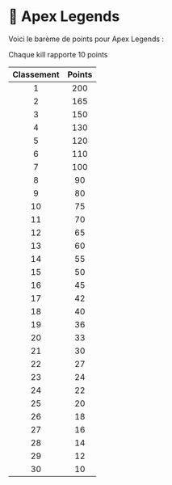 # 🔫 Apex Legends

Voici le barème de points pour Apex Legends :&#x20;

Chaque kill rapporte 10 points

<table><thead><tr><th align="center">Classement</th><th align="center" valign="top">Points</th></tr></thead><tbody><tr><td align="center">1</td><td align="center" valign="top">200</td></tr><tr><td align="center">2</td><td align="center" valign="top">165</td></tr><tr><td align="center">3</td><td align="center" valign="top">150</td></tr><tr><td align="center">4</td><td align="center" valign="top">130</td></tr><tr><td align="center">5</td><td align="center" valign="top">120</td></tr><tr><td align="center">6</td><td align="center" valign="top">110</td></tr><tr><td align="center">7</td><td align="center" valign="top">100</td></tr><tr><td align="center">8</td><td align="center" valign="top">90</td></tr><tr><td align="center">9</td><td align="center" valign="top">80</td></tr><tr><td align="center">10</td><td align="center" valign="top">75</td></tr><tr><td align="center">11</td><td align="center" valign="top">70</td></tr><tr><td align="center">12</td><td align="center" valign="top">65</td></tr><tr><td align="center">13</td><td align="center" valign="top">60</td></tr><tr><td align="center">14</td><td align="center" valign="top">55</td></tr><tr><td align="center">15</td><td align="center" valign="top">50</td></tr><tr><td align="center">16</td><td align="center" valign="top">45</td></tr><tr><td align="center">17</td><td align="center" valign="top">42</td></tr><tr><td align="center">18</td><td align="center" valign="top">40</td></tr><tr><td align="center">19</td><td align="center" valign="top">36</td></tr><tr><td align="center">20</td><td align="center" valign="top">33</td></tr><tr><td align="center">21</td><td align="center" valign="top">30</td></tr><tr><td align="center">22</td><td align="center" valign="top">27</td></tr><tr><td align="center">23</td><td align="center" valign="top">24</td></tr><tr><td align="center">24</td><td align="center" valign="top">22</td></tr><tr><td align="center">25</td><td align="center" valign="top">20</td></tr><tr><td align="center">26</td><td align="center" valign="top">18</td></tr><tr><td align="center">27</td><td align="center" valign="top">16</td></tr><tr><td align="center">28</td><td align="center" valign="top">14</td></tr><tr><td align="center">29</td><td align="center" valign="top">12</td></tr><tr><td align="center">30</td><td align="center" valign="top">10</td></tr></tbody></table>

